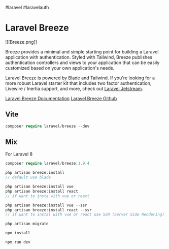#laravel #laravelauth 
# Laravel Breeze

![[Breeze.png]]

Breeze provides a minimal and simple starting point for building a Laravel application with authentication. Styled with Tailwind, Breeze publishes authentication controllers and views to your application that can be easily customized based on your own application's needs.

Laravel Breeze is powered by Blade and Tailwind. If you're looking for a more robust Laravel starter kit that includes two factor authentication, Livewire / Inertia support, and more, check out [Laravel Jetstream](https://jetstream.laravel.com/).

[Laravel Breeze Documentation](https://laravel.com/docs/9.x/starter-kits)
[Laravel Breeze Github](https://github.com/laravel/breeze)

## Vite

```PHP
composer require laravel/breeze --dev 
```

## Mix

For Laravel 8

```php
composer require laravel/breeze:1.9.4 
```

```php
php artisan breeze:install
// default use blade

php artisan breeze:install vue
php artisan breeze:install react
// if want to insta with vue or react

php artisan breeze:install vue --ssr
php artisan breeze:install react --ssr
// if want to instal with vue or react use SSR (Server Side Rendering) and SPA (Single Page App)

php artisan migrate

npm install

npm run dev 
```
